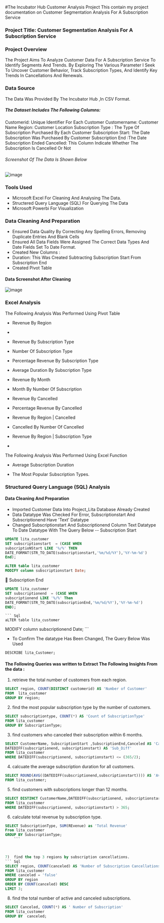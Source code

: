 #The Incubator Hub Customer Analysis Project
This contain my project documentation on Customer Segmentation Analysis For A Subscription Service


### Project Title: Customer Segmentation Analysis For A Subscription Service

### Project Overview
The Project Aims To Analyze Customer Data For A Subscription Service To Identify Segments And Trends. 
By Exploring The Various Parameter I Seek To Uncover Customer Behavior, Track Subscription Types, And Identify Key Trends In Cancellations And Renewals. 

### Data Source
The Data Was Provided By The Incubator Hub ,In CSV Format. 

##### The Dataset Includes The Following Columns:
Customerid: Unique Identifier For Each Customer
Customername: Customer Name
Region: Customer Location 
Subscription Type : The Type Of Subscription Purchased By Each Customer
Subscription Start: The Date Subscription Was Purchased By Customer
Subscription End :The  Date  Subscription Ended
Cancelled: This Column  Indicate Whether The Subscription Is Cancelled Or Not 

###### Screenshot Of The Data Is Shown Below

![image](https://github.com/user-attachments/assets/2696309a-5c9e-4774-8533-3930da6d0d21)


### Tools Used
  - Microsoft Excel For Cleaning And Analysing The Data.
  - Structered Query Language (SQL) For Querying The Data
  - Microsoft Powerbi For Visualization

### Data Cleaning And Preparation
- Ensured Data Quality By Correcting Any Spelling Errors, Removing Duplicate Entries And Blank Cells
- Ensured All Data Fields Were Assigned The Correct Data Types And Date Fields Set To Date Format.
- Created New Columns :
- Duration: This Was Created  Subtracting Subscription Start From Subscription End
- Created Pivot Table

#### Data Screenshot  After Cleaning  

![image](https://github.com/user-attachments/assets/e9367617-e42a-4138-b1d7-259069ec58b1)


### Excel Analysis
The Following Analysis Was Performed Using Pivot Table 
-	Revenue By Region
-	

-	Revenue By Subscription Type

-	Number Of Subscription Type

-	Percentage Revenue By Subscription Type

-	Average Duration By Subscription Type 

-	Revenue By Month

-	Month By Number Of Subscription

-	Revenue By Cancelled

-	Percentage Revenue By Cancelled

-	Revenue By Region | Cancelled

-	Cancelled By Number Of Cancelled

-	Revenue By Region | Subscription Type
-	

The Following Analysis Was Performed Using Excel Function
-	Average Subscription Duration 

-	The Most Popular Subscription Types.
### Structured Query Language (SQL) Analysis

#### Data Cleaning And Preparation
  - Imported Customer Data Into Project_Lita  Database Already Created 
- Data Datatype Was Checked For Error, Subscriptionstart And Subscriptionend  Have 'Text' Datatype
-  Changed Subscriptionstart And Subscriptionend Column Text Datatype To  Date Datatype With The Query Below
-- Subscription Start
 ```Sql
UPDATE lita_customer
SET subscriptionstart  = (CASE WHEN
subscriptioNStart LIKE '%/%' THEN
DATE_FORMAT(STR_TO_DATE(subscriptionstart,'%m/%d/%Y'),'%Y-%m-%d')
End); 
```
```Sql
ALTER table lita_customer
MODIFY column subscriptionstart Date; 	
```
	Subscription End
``` Sql 
UPDATE lita_customer
SET subscriptionend  = (CASE WHEN
subscriptionend LIKE '%/%' Then 
DATE_FORMAT(STR_TO_DATE(subscriptionEnd,'%m/%d/%Y'),'%Y-%m-%d')
END);
```

	``` Sql
	aLTER table lita_customer
MODIFY column subscriptionend Date;
	```
- To Confirm The datatype Has Been  Changed, The Query Below Was Used
  
```Sql
DESCRIBE lita_Customer;
```
#### The Following Queries was written to Extract The Following Insights From the data :	

1)  retrieve the total number of customers from each region. 
``` Sql
SELECT region, COUNT(DISTINCT customerid) AS 'Number of Customer'
FROM  lita_customer
GROUP BY region;
```

2) find the most popular subscription type by the number of customers. 
``` Sql
SELECT subscriptiontype, COUNT(*) AS 'Count of SubscriptionType'
FROM lita_customer
GROUP BY SubscriptionType;
```





3) find customers who canceled their subscription within 6 months.
``` Sql
SELECT CustomerName, SubscriptionStart ,SubscriptionEnd,Canceled AS 'Cancelled Subscription', 
DATEDIFF(subscriptionend, subscriptionstart) AS 'Sub_Diff'
FROM lita_customer 
WHERE DATEDIFF(subscriptionend, subscriptionstart) <= (365/2);
```
4) calcuate the average subscription duration for all customers. 
``` Sql
SELECT ROUND(AVG((DATEDIFF(subscriptionend,subscriptionstart)))) AS 'Avg Duration'
FROM lita_customer;
```

5) find customers with subscriptions longer than 12 months. 
``` Sql
SELECT DISTINCT CustomerName,DATEDIFF(subscriptionend, subscriptionstart) AS 'Sub Duration'
FROM lita_customer
WHERE DATEDIFF(subscriptionend, subscriptionstart) > 365;
```
6)  calculate total revenue by subscription type. 
``` Sql
SELECT SubscriptionType, SUM(REvenue) as 'Total Revenue'
From lita_customer
GROUP BY SubscriptionType;
	```
	


7)  find the top 3 regions by subscription cancellations. 
``` Sql
SELECT region, COUNT(canceled) AS 'Number of Subscription Cancellations'
FROM lita_customer
WHERE canceled = 'false'
GROUP BY region
ORDER BY COUNT(canceled) DESC
LIMIT 3;
```

8)  find the total number of active and canceled subscriptions.
``` Sql
SELECT Canceled, COUNT(*) AS ' Number of Subscription'
FROM lita_customer
GROUP BY  canceled;
```

